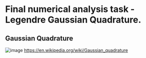 # Final numerical analysis task - Legendre Gaussian Quadrature.
Gaussian Quadrature 
-
![image](https://user-images.githubusercontent.com/93078589/178140660-afdb9277-db13-474a-9b67-62578798cb06.png)
https://en.wikipedia.org/wiki/Gaussian_quadrature
